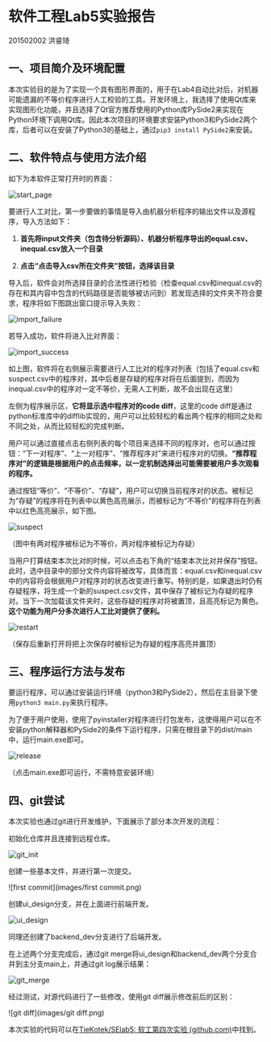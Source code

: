 # 软件工程Lab5实验报告

201502002 洪睿琦



## 一、项目简介及环境配置

本次实验目的是为了实现一个具有图形界面的，用于在Lab4自动比对后，对机器可能遗漏的不等价程序进行人工校验的工具。开发环境上，我选择了使用Qt库来实现图形化功能，并且选择了Qt官方推荐使用的Python库PySide2来实现在Python环境下调用Qt库。因此本次项目的环境要求安装Python3和PySide2两个库，后者可以在安装了Python3的基础上，通过`pip3 install PySide2`来安装。



## 二、软件特点与使用方法介绍

如下为本软件正常打开时的界面：

![start_page](images/start_page.png)



要进行人工对比，第一步要做的事情是导入由机器分析程序的输出文件以及源程序，导入方法如下：

1. **首先将input文件夹（包含待分析源码）、机器分析程序导出的equal.csv、inequal.csv放入一个目录**

2. **点击“点击导入csv所在文件夹”按钮，选择该目录**

   

导入后，软件会对所选择目录的合法性进行检验（检查equal.csv和inequal.csv的存在和其内容中包含的代码路径是否能够被访问到）若发现选择的文件夹不符合要求，程序将如下图跳出窗口提示导入失败：

![import_failure](images/import_failure.png)



若导入成功，软件将进入比对界面：

![import_success](images/import_success.png)

如上图，软件将在右侧展示需要进行人工比对的程序对列表（包括了equal.csv和suspect.csv中的程序对，其中后者是存疑的程序对将在后面提到，而因为inequal.csv中的程序对一定不等价，无需人工判断，故不会出现在这里）



左侧为程序展示区，**它将显示选中程序对的code diff**，这里的code diff是通过python标准库中的difflib实现的，用户可以比较轻松的看出两个程序的相同之处和不同之处，从而比较轻松的完成判断。

用户可以通过直接点击右侧列表的每个项目来选择不同的程序对，也可以通过按钮：“下一对程序”、“上一对程序”、“推荐程序对”来进行程序对的切换。**“推荐程序对”的逻辑是根据用户的点击频率，以一定机制选择出可能需要被用户多次观看的程序。**

通过按钮“等价”、“不等价”、“存疑”，用户可以切换当前程序对的状态。被标记为“存疑”的程序将在列表中以黄色高亮展示，而被标记为“不等价”的程序将在列表中以红色高亮展示，如下图。

![suspect](images/suspect.png)

（图中有两对程序被标记为不等价，两对程序被标记为存疑）



当用户打算结束本次比对的时候，可以点击右下角的“结束本次比对并保存”按钮。此时，选中目录中的部分文件内容将被改写，具体而言：equal.csv和inequal.csv中的内容将会根据用户对程序对的状态改变进行重写。特别的是，如果退出时仍有存疑程序，将生成一个新的suspect.csv文件，其中保存了被标记为存疑的程序对。当下一次加载该文件夹时，这些存疑的程序对将被置顶，且高亮标记为黄色。**这个功能为用户分多次进行人工比对提供了便利。**

![restart](images/restart.png)

（保存后重新打开将把上次保存时被标记为存疑的程序高亮并置顶）



## 三、程序运行方法与发布

要运行程序，可以通过安装运行环境（python3和PySide2），然后在主目录下使用`python3 main.py`来执行程序。

为了便于用户使用，使用了pyinstaller对程序进行打包发布，这使得用户可以在不安装python解释器和PySide2的条件下运行程序，只需在根目录下的dist/main中，运行main.exe即可。

![release](images/release.png)

（点击main.exe即可运行，不需特意安装环境）

## 四、git尝试

本次实验也通过git进行开发维护，下面展示了部分本次开发的流程：



初始化仓库并且连接到远程仓库。

![git_init](images/git_init.png)



创建一些基本文件，并进行第一次提交。

![first commit](images/first commit.png)



创建ui_design分支，并在上面进行前端开发。

![ui_design](images/ui_design.png)



同理还创建了backend_dev分支进行了后端开发。



在上述两个分支完成后，通过git merge将ui_design和backend_dev两个分支合并到主分支main上，并通过git log展示结果：

![git_merge](images/git_merge.png)



经过测试，对源代码进行了一些修改，使用git diff展示修改前后的区别：

![git diff](images/git diff.png)



本次实验的代码可以在[TieKotek/SElab5: 软工第四次实验 (github.com)](https://github.com/TieKotek/SElab5)中找到。
